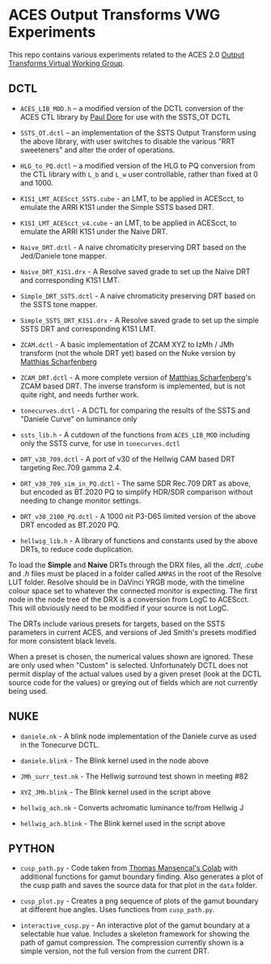 # ACES Output Transforms VWG Experiments
This repo contains various experiments related to the ACES 2.0 [Output Transforms Virtual Working Group](https://paper.dropbox.com/doc/Output-Transforms-Architecture-Virtual-Working-Group--BHNkZoNAA~9dfXH1BcmddBLaAg-HKNpj824NA0Z8tn7jiPS0).

## DCTL
* `ACES_LIB_MOD.h` – a modified version of the DCTL conversion of the ACES CTL library by [Paul Dore](https://github.com/baldavenger/ACES_DCTL) for use with the SSTS_OT DCTL

* `SSTS_OT.dctl` – an implementation of the SSTS Output Transform using the above library, with user switches to disable the various "RRT sweeteners" and alter the order of operations.

* `HLG_to_PQ.dctl` – a modified version of the HLG to PQ conversion from the CTL library with `L_b` and `L_w` user controllable, rather than fixed at 0 and 1000.

* `K1S1_LMT_ACEScct_SSTS.cube` - an LMT, to be applied in ACEScct, to emulate the ARRI K1S1 under the Simple SSTS based DRT.

* `K1S1_LMT_ACEScct_v4.cube` - an LMT, to be applied in ACEScct, to emulate the ARRI K1S1 under the Naive DRT.

* `Naive_DRT.dctl` - A naive chromaticity preserving DRT based on the Jed/Daniele tone mapper.

* `Naive_DRT_K1S1.drx` - A Resolve saved grade to set up the Naive DRT and corresponding K1S1 LMT.

* `Simple_DRT_SSTS.dctl` - A naive chromaticity preserving DRT based on the SSTS tone mapper.

* `Simple_SSTS_DRT_K1S1.drx` - A Resolve saved grade to set up the simple SSTS DRT and corresponding K1S1 LMT.

* `ZCAM.dctl` - A basic implementation of ZCAM XYZ to IzMh / JMh transform (not the whole DRT yet) based on the Nuke version by [Matthias Scharfenberg](https://github.com/Tristimulus/aces_vwg_output_transform/blob/master/DRT_ZCAM_IzMh_v02_Blink.nk)

* `ZCAM_DRT.dctl` - A more complete version of [Matthias Scharfenberg](https://github.com/Tristimulus/aces_vwg_output_transform/blob/master/DRT_ZCAM_IzMh_v07_Blink.nk)'s ZCAM based DRT. The inverse transform is implemented, but is not quite right, and needs further work.

* `tonecurves.dctl` - A DCTL for comparing the results of the SSTS and "Daniele Curve" on luminance only

* `ssts_lib.h` - A cutdown of the functions from `ACES_LIB_MOD` including only the SSTS curve, for use in `tonecurves.dctl`

* `DRT_v30_709.dctl` - A port of v30 of the Hellwig CAM based DRT targeting Rec.709 gamma 2.4.

* `DRT_v30_709_sim_in_PQ.dctl` - The same SDR Rec.709 DRT as above, but encoded as BT.2020 PQ to simplify HDR/SDR comparison without needing to change monitor settings.

* `DRT_v30_2100_PQ.dctl` - A 1000 nit P3-D65 limited version of the above DRT encoded as BT.2020 PQ.

* `hellwig_lib.h` - A library of functions and constants used by the above DRTs, to reduce code duplication.


To load the **Simple** and **Naive** DRTs through the DRX files, all the *.dctl*, *.cube* and *.h* files must be placed in a folder called `AMPAS` in the root of the Resolve LUT folder. Resolve should be in DaVinci YRGB mode, with the timeline colour space set to whatever the connected monitor is expecting. The first node in the node tree of the DRX is a conversion from LogC to ACEScct. This will obviously need to be modified if your source is not LogC.

The DRTs include various presets for targets, based on the SSTS parameters in current ACES, and versions of Jed Smith's presets modified for more consistent black levels.

When a preset is chosen, the numerical values shown are ignored. These are only used when "Custom" is selected. Unfortunately DCTL does not permit display of the actual values used by a given preset (look at the DCTL source code for the values) or greying out of fields which are not currently being used.

## NUKE

* `daniele.nk` -  A blink node implementation of the Daniele curve as used in the Tonecurve DCTL.

* `daniele.blink` - The Blink kernel used in the node above

* `JMh_surr_test.nk` - The Hellwig surround test shown in meeting #82

* `XYZ_JMh.blink` - The Blink kernel used in the script above

* `hellwig_ach.nk` - Converts achromatic luminance to/from Hellwig J

* `hellwig_ach.blink` - The Blink kernel used in the script above

## PYTHON

* `cusp_path.py` - Code taken from [Thomas Mansencal's Colab](https://colab.research.google.com/drive/1OerRYxnKOYGhiZEZda1QS93JWBfN_WI0) with additional functions for gamut boundary finding. Also generates a plot of the cusp path and saves the source data for that plot in the `data` folder.

* `cusp_plot.py` - Creates a png sequence of plots of the gamut boundary at different hue angles. Uses functions from `cusp_path.py`.

* `interactive_cusp.py` - An interactive plot of the gamut boundary at a selectable hue value. Includes a skeleton framework for showing the path of gamut compression. The compression currently shown is a simple version, not the full version from the current DRT.